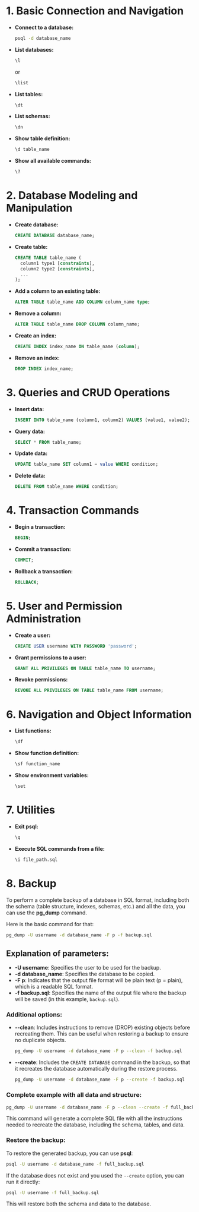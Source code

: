 

# 1. **Basic Connection and Navigation**
- **Connect to a database:**
  ```bash
  psql -d database_name
  ```
- **List databases:**
  ```bash
  \l
  ```
  or
  ```bash
  \list
  ```
- **List tables:**
  ```bash
  \dt
  ```
- **List schemas:**
  ```bash
  \dn
  ```
- **Show table definition:**
  ```bash
  \d table_name
  ```
- **Show all available commands:**
  ```bash
  \?
  ```

# 2. **Database Modeling and Manipulation**
- **Create database:**
  ```sql
  CREATE DATABASE database_name;
  ```
- **Create table:**
  ```sql
  CREATE TABLE table_name (
    column1 type1 [constraints],
    column2 type2 [constraints],
    ...
  );
  ```
- **Add a column to an existing table:**
  ```sql
  ALTER TABLE table_name ADD COLUMN column_name type;
  ```
- **Remove a column:**
  ```sql
  ALTER TABLE table_name DROP COLUMN column_name;
  ```
- **Create an index:**
  ```sql
  CREATE INDEX index_name ON table_name (column);
  ```
- **Remove an index:**
  ```sql
  DROP INDEX index_name;
  ```

# 3. **Queries and CRUD Operations**
- **Insert data:**
  ```sql
  INSERT INTO table_name (column1, column2) VALUES (value1, value2);
  ```
- **Query data:**
  ```sql
  SELECT * FROM table_name;
  ```
- **Update data:**
  ```sql
  UPDATE table_name SET column1 = value WHERE condition;
  ```
- **Delete data:**
  ```sql
  DELETE FROM table_name WHERE condition;
  ```

# 4. **Transaction Commands**
- **Begin a transaction:**
  ```sql
  BEGIN;
  ```
- **Commit a transaction:**
  ```sql
  COMMIT;
  ```
- **Rollback a transaction:**
  ```sql
  ROLLBACK;
  ```

# 5. **User and Permission Administration**
- **Create a user:**
  ```sql
  CREATE USER username WITH PASSWORD 'password';
  ```
- **Grant permissions to a user:**
  ```sql
  GRANT ALL PRIVILEGES ON TABLE table_name TO username;
  ```
- **Revoke permissions:**
  ```sql
  REVOKE ALL PRIVILEGES ON TABLE table_name FROM username;
  ```

# 6. **Navigation and Object Information**
- **List functions:**
  ```bash
  \df
  ```
- **Show function definition:**
  ```bash
  \sf function_name
  ```
- **Show environment variables:**
  ```bash
  \set
  ```

# 7. **Utilities**
- **Exit psql:**
  ```bash
  \q
  ```
- **Execute SQL commands from a file:**
  ```bash
  \i file_path.sql
  ```

# 8. Backup
To perform a complete backup of a database in SQL format, including both the schema (table structure, indexes, schemas, etc.) and all the data, you can use the **pg_dump** command.

Here is the basic command for that:

```bash
pg_dump -U username -d database_name -F p -f backup.sql
```

## Explanation of parameters:
- **-U username**: Specifies the user to be used for the backup.
- **-d database_name**: Specifies the database to be copied.
- **-F p**: Indicates that the output file format will be plain text (p = plain), which is a readable SQL format.
- **-f backup.sql**: Specifies the name of the output file where the backup will be saved (in this example, `backup.sql`).

### Additional options:
- **--clean**: Includes instructions to remove (DROP) existing objects before recreating them. This can be useful when restoring a backup to ensure no duplicate objects.
  ```bash
  pg_dump -U username -d database_name -F p --clean -f backup.sql
  ```
- **--create**: Includes the `CREATE DATABASE` command in the backup, so that it recreates the database automatically during the restore process.
  ```bash
  pg_dump -U username -d database_name -F p --create -f backup.sql
  ```

### Complete example with all data and structure:
```bash
pg_dump -U username -d database_name -F p --clean --create -f full_backup.sql
```

This command will generate a complete SQL file with all the instructions needed to recreate the database, including the schema, tables, and data.

### Restore the backup:
To restore the generated backup, you can use **psql**:
```bash
psql -U username -d database_name -f full_backup.sql
```

If the database does not exist and you used the `--create` option, you can run it directly:
```bash
psql -U username -f full_backup.sql
```

This will restore both the schema and data to the database.